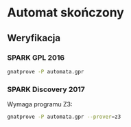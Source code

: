 # Automat skończony

## Weryfikacja

### SPARK GPL 2016

```bash
gnatprove -P automata.gpr
```

### SPARK Discovery 2017

Wymaga programu Z3:
```bash
gnatprove -P automata.gpr --prover=z3
```

